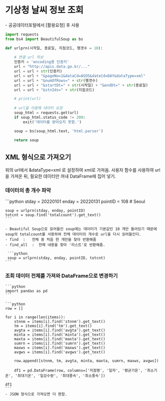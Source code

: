 <h1> 기상청 날씨 정보 조회 </h1>
- 공공데이터포털에서 [활용요청] 후 사용

```python
import requests
from bs4 import BeautifulSoup as bs
```

```python
def urlprn(시작일, 종료일, 지점코드, 행갯수 = 10):
    
    # 연결 url 작성
    인증키 = 'encoding용 인증키'
    url = "http://apis.data.go.kr/..."
    url = url + str(인증키)
    url = url + "&pageNo=1&dataCd=ASOS&dateCd=DAY&dataType=xml"
    url = url + "&numOfRows=" + str(행갯수)
    url = url + "&startDt=" + str(시작일) + "&endDt=" + str(종료일)
    url = url + "&stnIds=" + str(지점코드)

    # print(url)
    
    # url을 이용해 데이터 요청
    soup_html = requests.get(url)
    if soup_html.status_code != 200:
        exit('데이터를 받아오지 못함.')

    soup = bs(soup_html.text, 'html.parser')
    
    return soup
```


<h2> XML 형식으로 가져오기 </h2>

위의 url에서 &dataType=xml 로 설정하여 xml로 가져옴.
사용자 함수를 사용하여 url을 가져온 뒤, 필요한 데이터만 꺼내 DataFrame에 집어 넣기.
<h3> 데이터의 총 개수 파악 </h3>
    ```python
    stday = 20220101
    enday = 20220131
    pointID = 108   # Seoul

    soup = urlprn(stday, enday, pointID)
    totcnt = soup.find('totalcount').get_text()
    ```

    - Beautiful Soup으로 읽어들인 soup에는 데이터가 기본값인 10 개만 들어있기 때문에 soup의 totalcount를 사용하여 전체 데이터의 개수로 url을 다시 읽어들인다.
    - find  :   전체 중 처음 한 개만을 찾아 반환해줌
    - find_all  :  전체 내용을 찾아 '리스트'로 반환해줌.
    
     ```python
     soup = urlprn(stday, enday, pointID, totcnt)
    ```
<h3> 조회 데이터 전체를 가져와 DataFrame으로 변경하기 </h3>

    ```python
    import pandas as pd
    ```
    
    ```python
    row = [] 

    for i in range(len(items)):
        stnnm = items[i].find('stnnm').get_text()
        tm = items[i].find('tm').get_text()
        avgta = items[i].find('avgta').get_text()
        minta = items[i].find('minta').get_text()
        maxta = items[i].find('maxta').get_text()
        sumrn = items[i].find('sumrn').get_text()
        maxws = items[i].find('maxws').get_text()
        avgws = items[i].find('avgws').get_text()
    
        row.append([stnnm, tm, avgta, minta, maxta, sumrn, maxws, avgws])
        
        df1 = pd.DataFrame(row, columns=['지점명', '일자', '평균기온', '최소기온', '최대기온', '일강수량', '최대풍속', '최소풍속'])

    df1
    ```
    - JSON 형식으로 가져오면 더 편함.